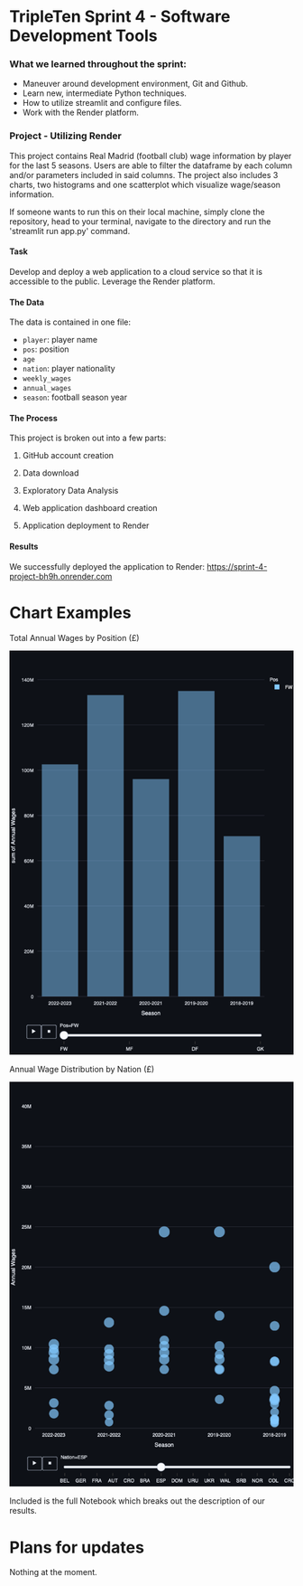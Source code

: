 # TripleTen Sprint 4 - Software Development Tools

### What we learned throughout the sprint:

- Maneuver around development environment, Git and Github.
- Learn new, intermediate Python techniques.
- How to utilize streamlit and configure files.
- Work with the Render platform.

### Project - Utilizing Render

This project contains Real Madrid (football club) wage information by player for the last 5 seasons. Users are able to filter the dataframe by each column and/or parameters included in said columns. The project also includes 3 charts, two histograms and one scatterplot which visualize wage/season information.

If someone wants to run this on their local machine, simply clone the repository, head to your terminal, navigate to the directory and run the 'streamlit run app.py' command.

#### Task

Develop and deploy a web application to a cloud service so that it is accessible to the public. Leverage the Render platform.

#### The Data

The data is contained in one file:

- `player`: player name
- `pos`: position
- `age`
- `nation`: player nationality
- `weekly_wages`
- `annual_wages`
- `season`: football season year


#### The Process

This project is broken out into a few parts:

1) GitHub account creation

2) Data download

3) Exploratory Data Analysis

4) Web application dashboard creation

5) Application deployment to Render

#### Results

We successfully deployed the application to Render: https://sprint-4-project-bh9h.onrender.com

# Chart Examples

Total Annual Wages by Position (£)

![Alt text](images/newplot.png)

Annual Wage Distribution by Nation (£)

![Alt text](images/newplot-2.png)

Included is the full Notebook which breaks out the description of our results.

# Plans for updates

Nothing at the moment.
